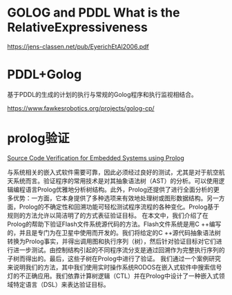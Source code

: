 

# GOLOG and PDDL  What is the RelativeExpressiveness

https://jens-classen.net/pub/EyerichEtAl2006.pdf



# PDDL+Golog

基于PDDL的生成的计划的执行与常规的Golog程序和执行监视相结合。

https://www.fawkesrobotics.org/projects/golog-cp/

# prolog验证

[Source Code Verification for Embedded Systems using Prolog](
https://arxiv.org/abs/1701.00630)

与系统相关的嵌入式软件需要可靠，因此必须经过良好的测试，尤其是对于航空航天系统而言。验证程序的常用技术是对其抽象语法树（AST）的分析。可以使用逻辑编程语言Prolog优雅地分析树结构。此外，Prolog还提供了进行全面分析的更多优势：一方面，它本身提供了多种选项来有效地处理树或图形数据结构。另一方面，Prolog的不确定性和回溯功能可轻松测试程序流程的各种变化。Prolog基于规则的方法允许以简洁明了的方式表征验证目标。
在本文中，我们介绍了在Prolog的帮助下验证Flash文件系统源代码的方法。Flash文件系统是用C ++编写的，并且是专门为在卫星中使用而开发的。我们将给定的C ++源代码抽象语法树转换为Prolog事实，并得出调用图和执行序列（树），然后针对验证目标对它们进行进一步测试。由控制结构引起的不同程序流分支是通过回溯作为完整执行序列的子树而得出的。最后，这些子树在Prolog中进行了验证。
我们通过一个案例研究来说明我们的方法，其中我们使用实时操作系统RODOS在嵌入式软件中搜索信号灯的不正确应用。我们依靠计算树逻辑（CTL）并在Prolog中设计了一种嵌入式领域特定语言（DSL）来表达验证目标。